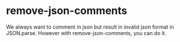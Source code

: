 # remove-json-comments
We always want to comment in json but result in invalid json format in JSON.parse. However with remove-json-comments, you can do it.
